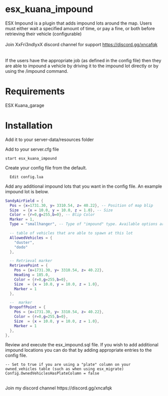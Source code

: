# esx_kuana_impound

ESX Impound is a plugin that adds impound lots around the map. Users must either wait a specified amount of time, or pay a fine, or both
before retrieving their vehicle (configurable)
<br>
<br>
Join XxFri3ndlyxX discord channel for support https://discord.gg/xncafqk
<br>  
<br>
If the users have the appropriate job (as defined in the config file) then they are able to impound a vehicle by driving it to the impound lot directly
or by using the /impound command.

# Requirements
ESX
Kuana_garage

# Installation

Add it to your server-data/resources folder

Add to your server.cfg file

```
start esx_kuana_impound
```

Create your config file from the default.

```
  Edit config.lua
```

Add any additional impound lots that you want in the config file. An example impound lot is below.

```lua
SandyAirField = {
  Pos = {x=1731.30, y= 3310.54, z= 40.22}, -- Position of map blip
  Size  = {x = 10.0, y = 10.0, z = 1.0}, -- Size
  Color = {r=0,g=255,b=0}, -- Blip Color
  Marker = 1,
  Type = "smallhanger", -- Type of "impound" type. Available options are nil (default), helipad, dock or small hanger

  -- table of vehicles that are able to spawn at this lot
  AllowedVehicles = {
    "duster",
    "dodo"
  },

  -- Retrieval marker
  RetrievePoint = {
    Pos = {x=1731.30, y= 3310.54, z= 40.22},
    Heading = 185.0,
    Color = {r=0,g=255,b=0},
    Size  = {x = 10.0, y = 10.0, z = 1.0},
    Marker = 1
  },

  --  marker
  DropoffPoint = {
    Pos = {x=1731.30, y= 3310.54, z= 40.22},
    Color = {r=0,g=255,b=0},
    Size  = {x = 10.0, y = 10.0, z = 1.0},
    Marker = 1
  }, 	
},
```

Review and execute the esx_impound.sql file. If you wish to add additional impound locations you can do that
by adding appropriate entries to the config file.

```
-- Set to true if you are using a "plate" column on your owned_vehicles table (such as when using esx_migrate)
Config.OwnedVehiclesHasPlateColumn = false
```
<br>
Join my discord channel https://discord.gg/xncafqk
